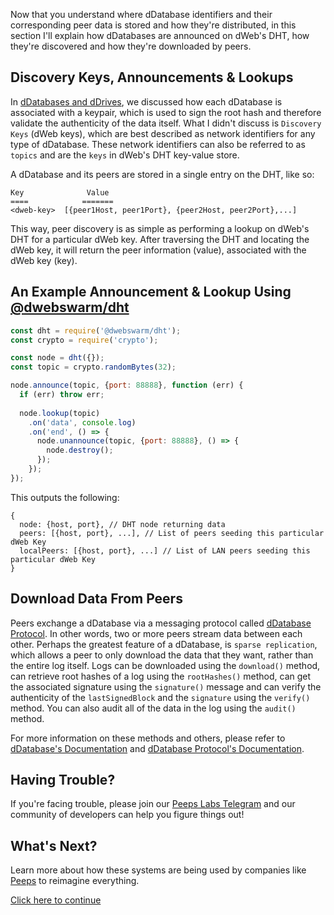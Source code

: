 Now that you understand where dDatabase identifiers and their corresponding peer data is stored and how they're distributed, in this section I'll explain how dDatabases are announced on dWeb's DHT, how they're discovered and how they're downloaded by peers.

## Discovery Keys, Announcements & Lookups
In [dDatabases and dDrives](ddatabases-and-ddrives.md), we discussed how each dDatabase is associated with a keypair, which is used to sign the root hash and therefore validate the authenticity of the data itself. What I didn't discuss is `Discovery Keys` (dWeb keys), which are best described as network identifiers for any type of dDatabase. These network identifiers can also be referred to as `topics` and are the `keys` in dWeb's DHT key-value store.

A dDatabase and its peers are stored in a single entry on the DHT, like so:

```
Key              Value
====            =======
<dweb-key>  [{peer1Host, peer1Port}, {peer2Host, peer2Port},...]
```

This way, peer discovery is as simple as performing a lookup on dWeb's DHT for a particular dWeb key. After traversing the DHT and locating the dWeb key, it will return the peer information (value), associated with the dWeb key (key). 

## An Example Announcement & Lookup Using [@dwebswarm/dht](https://github.com/distributedweb/dht)
```javascript
const dht = require('@dwebswarm/dht');
const crypto = require('crypto');

const node = dht({});
const topic = crypto.randomBytes(32);

node.announce(topic, {port: 88888}, function (err) {
  if (err) throw err;
  
  node.lookup(topic)
    .on('data', console.log)
    .on('end', () => {
      node.unannounce(topic, {port: 88888}, () => {
        node.destroy();
      });
    });
});
```

This outputs the following:
```
{
  node: {host, port}, // DHT node returning data
  peers: [{host, port}, ...], // List of peers seeding this particular dWeb Key
  localPeers: [{host, port}, ...] // List of LAN peers seeding this particular dWeb Key
}
```

## Download Data From Peers
Peers exchange a dDatabase via a messaging protocol called [dDatabase Protocol](https://github.com/distributedweb/ddatabase-protocol). In other words, two or more peers stream data between each other. Perhaps the greatest feature of a dDatabase, is `sparse replication`, which allows a peer to only download the data that they want, rather than the entire log itself. Logs can be downloaded using the `download()` method, can retrieve root hashes of a log using the `rootHashes()` method, can get the associated signature using the `signature()` message and can verify the authenticity of the `lastSignedBlock` and the `signature` using the `verify()` method. You can also audit all of the data in the log using the `audit()` method. 

For more information on these methods and others, please refer to [dDatabase's Documentation](../developer-ecosystem/ddatabase.md) and [dDatabase Protocol's Documentation](../developer-ecosystem/ddatabase-protocol.md).

## Having Trouble?
If you're facing trouble, please join our [Peeps Labs Telegram](https://t.me/peepslabs) and our community of developers can help you figure things out!

## What's Next?
Learn more about how these systems are being used by companies like [Peeps](https://peepsx.com) to reimagine everything.

[Click here to continue](the-sky-is-the-limit.md)